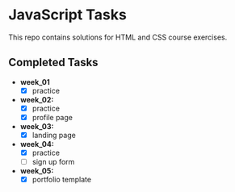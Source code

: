 # JavaScript Tasks

This repo contains solutions for HTML and CSS course exercises.

## Completed Tasks
- **week_01**
    - [x] practice
- **week_02:**
    - [x] practice
    - [x] profile page
- **week_03:**
    - [x] landing page
- **week_04:**
    - [x] practice
    - [ ] sign up form
- **week_05:**
    - [x] portfolio template